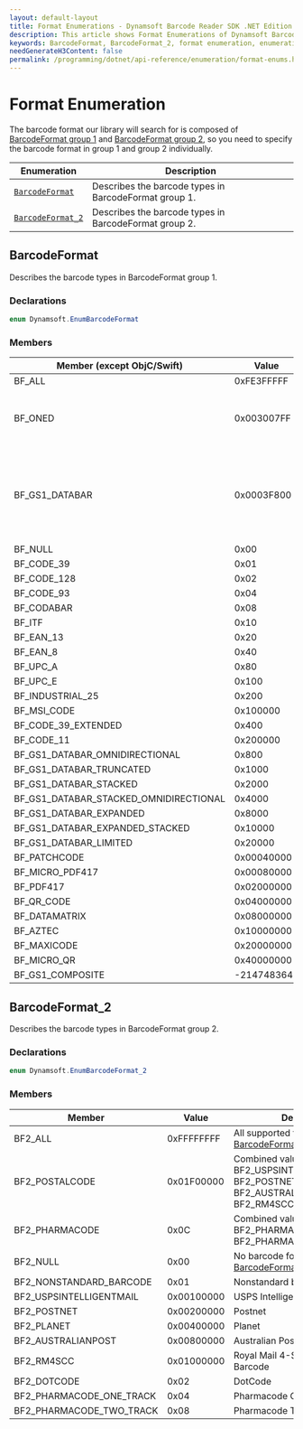 ```yaml
---
layout: default-layout
title: Format Enumerations - Dynamsoft Barcode Reader SDK .NET Edition
description: This article shows Format Enumerations of Dynamsoft Barcode Reader.
keywords: BarcodeFormat, BarcodeFormat_2, format enumeration, enumeration
needGenerateH3Content: false
permalink: /programming/dotnet/api-reference/enumeration/format-enums.html
---
```


# Format Enumeration

The barcode format our library will search for is composed of [BarcodeFormat group 1](#barcodeformat) and [BarcodeFormat group 2](#barcodeformat_2), so you need to specify the barcode format in group 1 and group 2 individually.

| Enumeration | Description |
|-------------|-------------|
| [`BarcodeFormat`](#barcodeformat) | Describes the barcode types in BarcodeFormat group 1. |
| [`BarcodeFormat_2`](#barcodeformat_2) | Describes the barcode types in BarcodeFormat group 2. |

## BarcodeFormat

Describes the barcode types in BarcodeFormat group 1.

### Declarations

```csharp
enum Dynamsoft.EnumBarcodeFormat
```


### Members

| Member (except ObjC/Swift) | Value | Description |
| -------------------------- | ----- | ----------- |
| BF_ALL | 0xFE3FFFFF | All supported formats in [BarcodeFormat group 1](#barcodeformat). |
| BF_ONED | 0x003007FF | Combined value of BF_CODABAR, BF_CODE_128, BF_CODE_39, BF_CODE_39_Extended, BF_CODE_93, BF_EAN_13, BF_EAN_8, INDUSTRIAL_25, BF_ITF, BF_UPC_A, BF_UPC_E, BF_MSI_CODE, BF_CODE_11. |
| BF_GS1_DATABAR | 0x0003F800 | Combined value of BF_GS1_DATABAR_OMNIDIRECTIONAL, BF_GS1_DATABAR_TRUNCATED, BF_GS1_DATABAR_STACKED, BF_GS1_DATABAR_STACKED_OMNIDIRECTIONAL, BF_GS1_DATABAR_EXPANDED, BF_GS1_DATABAR_EXPANDED_STACKED, BF_GS1_DATABAR_LIMITED. |
| BF_NULL | 0x00 | No barcode format in [BarcodeFormat group 1](#barcodeformat). |
| BF_CODE_39 | 0x01 | Code 39 |
| BF_CODE_128 | 0x02 | Code 128 |
| BF_CODE_93 | 0x04 | Code 93 |
| BF_CODABAR | 0x08 | Codabar |
| BF_ITF  | 0x10 | ITF |
| BF_EAN_13 | 0x20 | EAN-13 |
| BF_EAN_8 | 0x40 | EAN-8 |
| BF_UPC_A | 0x80 | UPC-A |
| BF_UPC_E | 0x100 | UPC-E |
| BF_INDUSTRIAL_25 | 0x200 | Industrial 2 of 5 |
| BF_MSI_CODE | 0x100000 | MSI Code |
| BF_CODE_39_EXTENDED | 0x400 | Code 39 Extended |
| BF_CODE_11 | 0x200000 | Code 11 |
| BF_GS1_DATABAR_OMNIDIRECTIONAL | 0x800 | GS1 Databar Omnidirectional |
| BF_GS1_DATABAR_TRUNCATED | 0x1000 | GS1 Databar Truncated |
| BF_GS1_DATABAR_STACKED | 0x2000 | GS1 Databar Stacked |
| BF_GS1_DATABAR_STACKED_OMNIDIRECTIONAL | 0x4000 | GS1 Databar Stacked Omnidirectional |
| BF_GS1_DATABAR_EXPANDED | 0x8000 | GS1 Databar Expanded |
| BF_GS1_DATABAR_EXPANDED_STACKED | 0x10000 | GS1 Databar Expaned Stacked |
| BF_GS1_DATABAR_LIMITED | 0x20000 | GS1 Databar Limited |
| BF_PATCHCODE | 0x00040000 | Patch code |
| BF_MICRO_PDF417 | 0x00080000 | Micro PDF417 |
| BF_PDF417 | 0x02000000 | PDF417 |
| BF_QR_CODE | 0x04000000 | QRCode |
| BF_DATAMATRIX | 0x08000000 | DataMatrix |
| BF_AZTEC | 0x10000000 | AZTEC |
| BF_MAXICODE | 0x20000000 | MAXICODE |
| BF_MICRO_QR | 0x40000000 | Micro QR Code |
| BF_GS1_COMPOSITE | -2147483648 | GS1 Composite Code |

## BarcodeFormat_2

Describes the barcode types in BarcodeFormat group 2.

### Declarations

```csharp
enum Dynamsoft.EnumBarcodeFormat_2
```


### Members

| Member | Value | Description |
| -------------- | ----- | ----------- |
| BF2_ALL | 0xFFFFFFFF | All supported formats in [BarcodeFormat group 2](#barcodeformat_2). |
| BF2_POSTALCODE | 0x01F00000 | Combined value of BF2_USPSINTELLIGENTMAIL, BF2_POSTNET, BF2_PLANET, BF2_AUSTRALIANPOST, BF2_RM4SCC. |
| BF2_PHARMACODE | 0x0C | Combined value of BF2_PHARMACODE_ONE_TRACK, BF2_PHARMACODE_TWO_TRACK. |
| BF2_NULL | 0x00 | No barcode format in [BarcodeFormat group 2](#barcodeformat_2). |
| BF2_NONSTANDARD_BARCODE | 0x01 | Nonstandard barcode |
| BF2_USPSINTELLIGENTMAIL | 0x00100000 | USPS Intelligent Mail |
| BF2_POSTNET | 0x00200000 | Postnet |
| BF2_PLANET | 0x00400000 | Planet |
| BF2_AUSTRALIANPOST | 0x00800000 | Australian Post |
| BF2_RM4SCC | 0x01000000 | Royal Mail 4-State Customer Barcode |
| BF2_DOTCODE | 0x02 | DotCode |
| BF2_PHARMACODE_ONE_TRACK | 0x04 | Pharmacode One-Track |
| BF2_PHARMACODE_TWO_TRACK | 0x08 | Pharmacode Two-Track |
